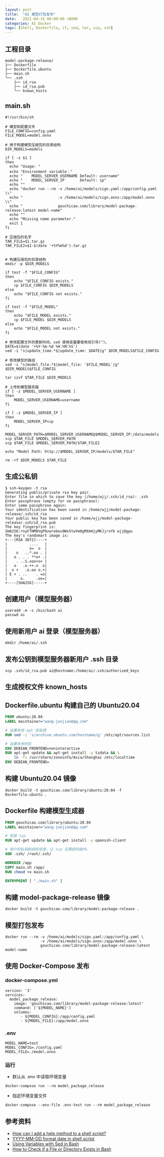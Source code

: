 ```yaml
---
layout: post
title:  "AI 模型打包发布"
date:   2021-04-16 00:00:00 +0800
categories: AI Docker
tags: [Shell, Dockerfile, if, sed, tar, scp, ssh]
---
```


## 工程目录
```
model-package-release/
├── Dockerfile
├── Dockerfile.ubuntu
├── main.sh
└── .ssh
    ├── id_rsa
    ├── id_rsa.pub
    └── known_hosts
```

## main.sh
```shell
#!/usr/bin/sh

# 模型和配置文件
FILE_CONFIG=config.yaml
FILE_MODEL=model.onnx

# 用于构建模型压缩包的目录结构
DIR_MODELS=models

if [ -z $1 ]
then
  echo "Usage: "
  echo "Environment variable："
  echo "    MODEL_SERVER_USERNAME Default: username"
  echo "    MODEL_SERVER_IP       Default: ip"
  echo ""
  echo "docker run --rm -v /home/ai/models/sign.yaml:/app/config.yaml \\"
  echo "                -v /home/ai/models/sign.onnx:/app/model.onnx \\"
  echo "                gouchicao.com/library/model-package-release:latest model-name"
  echo ""
  echo "Missing name parameter."
  exit 1
fi

# 压缩包的名字
TAR_FILE=$1.tar.gz
TAR_FILE2=$1-$(date '+%Y%m%d').tar.gz


# 构建压缩包的目录结构
mkdir -p $DIR_MODELS

if test -f "$FILE_CONFIG"
then
    echo "$FILE_CONFIG exists."
    cp $FILE_CONFIG $DIR_MODELS
else
    echo "$FILE_CONFIG not exists."
fi

if test -f "$FILE_MODEL"
then
    echo "$FILE_MODEL exists."
    cp $FILE_MODEL $DIR_MODELS
else
    echo "$FILE_MODEL not exists."
fi

# 修改配置文件的更新时间，sed 使用变量要使用双引号(")。
DATE=$(date '+%Y-%m-%d %H:%M:%S')
sed -i "s|update_time.*$|update_time: $DATE|g" $DIR_MODELS$FILE_CONFIG

# 修改模型的路径
sed -i "s|model_file.*$|model_file: '$FILE_MODEL'|g" $DIR_MODELS$FILE_CONFIG

tar czvf $TAR_FILE $DIR_MODELS

# 上传到模型服务器
if [ -z $MODEL_SERVER_USERNAME ]
then
    MODEL_SERVER_USERNAME=username
fi

if [ -z $MODEL_SERVER_IP ]
then
    MODEL_SERVER_IP=ip
fi

MODEL_SERVER_PATH=$MODEL_SERVER_USERNAME@$MODEL_SERVER_IP:/data/models
scp $TAR_FILE $MODEL_SERVER_PATH
scp $TAR_FILE $MODEL_SERVER_PATH/$TAR_FILE2

echo "Model Path: http://$MODEL_SERVER_IP/models/$TAR_FILE"

rm -rf $DIR_MODELS $TAR_FILE
```

## 生成公私钥
```shell
$ ssh-keygen -t rsa
Generating public/private rsa key pair.
Enter file in which to save the key (/home/wjj/.ssh/id_rsa): .ssh
Enter passphrase (empty for no passphrase): 
Enter same passphrase again: 
Your identification has been saved in /home/wjj/model-package-release/.ssh/id_rsa
Your public key has been saved in /home/wjj/model-package-release/.ssh/id_rsa.pub
The key fingerprint is:
SHA256:rnyFfHM0VgPOzwrebeu9Wx5twYm0gMXmHjyMKJjrsYk wjj@gpu
The key's randomart image is:
+---[RSA 3072]----+
|          ....   |
|          o=  o  |
|    o   ..*.oo . |
|   o . . . **o+ .|
|    . ..S.ooo+o+ |
|   o   .o.++.o  o|
|  o +   .o.oo o.+|
| E + . ..    . =o|
|      o.     .oo=|
+----[SHA256]-----+
```

## 创建用户（模型服务器）
```shell
useradd -m -s /bin/bash ai
passwd ai
```

## 使用新用户 ai 登录（模型服务器）
```shell
mkdir /home/ai/.ssh
```

## 发布公钥到模型服务器新用户 .ssh 目录
```shell
scp .ssh/id_rsa.pub ai@hostname:/home/ai/.ssh/authorized_keys
```

## 生成授权文件 known_hosts

## Dockerfile.ubuntu 构建自己的 Ubuntu20.04
```dockerfile
FROM ubuntu:20.04
LABEL maintainer="wang-junjian@qq.com"

# 设置本地 apt 安装源
RUN sed -i 's/archive.ubuntu.com/hostname/g' /etc/apt/sources.list

# 设置本地时区
ENV DEBIAN_FRONTEND=noninteractive
RUN apt-get update && apt-get install -y tzdata && \
    ln -fs /usr/share/zoneinfo/Asia/Shanghai /etc/localtime
ENV DEBIAN_FRONTEND=
```

## 构建 Ubuntu20.04 镜像
```shell
docker build -t gouchicao.com/library/ubuntu:20.04 -f Dockerfile.ubuntu .
```

## Dockerfile 构建模型生成器
```dockerfile
FROM gouchicao.com/library/ubuntu:20.04
LABEL maintainer="wang-junjian@qq.com"

# 安装 scp
RUN apt-get update && apt-get install -y openssh-client

# 用户的私钥和授权信息，让 scp 无需密码操作。
ADD .ssh/ /root/.ssh/

WORKDIR /app
COPY main.sh /app/
RUN chmod +x main.sh

ENTRYPOINT [ "./main.sh" ]
```

## 构建 model-package-release 镜像
```shell
docker build -t gouchicao.com/library/model-package-release .
```

## 模型打包发布
```shell
docker run --rm -v /home/ai/models/sign.yaml:/app/config.yaml \
                -v /home/ai/models/sign.onnx:/app/model.onnx \
                gouchicao.com/library/model-package-release:latest model-name
```

## 使用 Docker-Compose 发布
### docker-compose.yml
```shell
version: '3'
services:
  model_package_release:
    image: 'gouchicao.com/library/model-package-release:latest'
    command: ['${MODEL_NAME}']
    volumes:
       - ${MODEL_CONFIG}:/app/config.yaml
       - ${MODEL_FILE}:/app/model.onnx
```

### .env
```shell
MODEL_NAME=test
MODEL_CONFIG=./config.yaml
MODEL_FILE=./model.onnx
```

### 运行
* 默认从 .env 中读取环境变量
```shell
docker-compose run --rm model_package_release
```

* 指定环境变量文件
```shell
docker-compose --env-file .env-test run --rm model_package_release
```

## 参考资料
* [How can I add a help method to a shell script?](https://stackoverflow.com/questions/5474732/how-can-i-add-a-help-method-to-a-shell-script)
* [YYYY-MM-DD format date in shell script](https://stackoverflow.com/questions/1401482/yyyy-mm-dd-format-date-in-shell-script)
* [Using Variables with Sed in Bash](https://www.brianchildress.co/using-variables-with-sed/)
* [How to Check if a File or Directory Exists in Bash](https://linuxize.com/post/bash-check-if-file-exists/)
